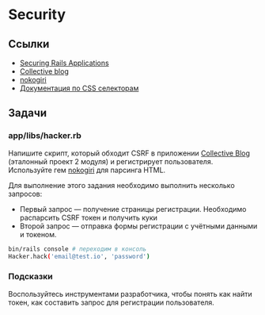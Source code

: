 # Security

## Ссылки

* [Securing Rails Applications](https://guides.rubyonrails.org/security.html)
* [Collective blog](https://rails-collective-blog-ru.hexlet.app/)
* [nokogiri](https://nokogiri.org/)
* [Документация по CSS селекторам](https://developer.mozilla.org/ru/docs/Web/CSS/CSS_Selectors)

## Задачи

### app/libs/hacker.rb

Напишите скрипт, который обходит CSRF в приложении [Collective Blog](https://rails-collective-blog-ru.hexlet.app/) (эталонный проект 2 модуля) и регистрирует пользователя. Используйте гем [nokogiri](https://nokogiri.org/) для парсинга HTML.


Для выполнение этого задания необходимо выполнить несколько запросов:

* Первый запрос — получение страницы регистрации. Необходимо распарсить CSRF токен и получить куки
* Второй запрос — отправка формы регистрации с учётными данными и токеном.

```bash
bin/rails console # переходим в консоль
Hacker.hack('email@test.io', 'password')
```

### Подсказки

Воспользуйтесь инструментами разработчика, чтобы понять как найти токен, как составить запрос для регистрации пользователя.
